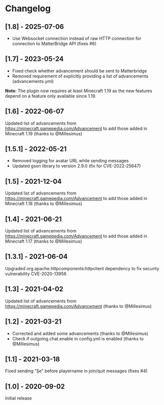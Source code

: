 # Changelog

## [1.8] - 2025-07-06

* Use Websocket connection instead of raw HTTP connection for connection to MatterBridge API (fixes #6)

## [1.7] - 2023-05-24

* Fixed check whether advancement should be sent to Matterbridge
* Removed requirement of explicitly providing a list of advancements (advancements.yml)

**Note:** The plugin now requires at least Minecraft 1.19 as the new features depend on a feature only available since 1.19.

## [1.6] - 2022-06-07

Updated list of advancements from https://minecraft.gamepedia.com/Advancement to add those added in Minecraft 1.19 (thanks to @Millesimus)

## [1.5.1] - 2022-05-21

* Removed logging for avatar URL while sending messages
* Updated gson library to version 2.9.0 (fix for CVE-2022-25647)

## [1.5] - 2021-12-04

Updated list of advancements from https://minecraft.gamepedia.com/Advancement to add those added in Minecraft 1.18 (thanks to @Millesimus)

## [1.4] - 2021-06-21

Updated list of advancements from https://minecraft.gamepedia.com/Advancement to add those added in Minecraft 1.17 (thanks to @Millesimus)

## [1.3.1] - 2021-06-04

Upgraded org.apache.httpcomponents:httpclient dependency to fix security vulnerability CVE-2020-13956.

## [1.3] - 2021-04-02

Updated list of advancements from https://minecraft.gamepedia.com/Advancement (thanks to @Millesimus)

## [1.2] - 2021-03-21

* Corrected and added some advancements (thanks to @Millesimus)
* Check if outgoing.chat.enable in config.yml is enabled (thanks to @Millesimus)

## [1.1] - 2021-03-18

Fixed sending "§e" before playername in join/quit messages (fixes #4)

## [1.0] - 2020-09-02

Initial release
